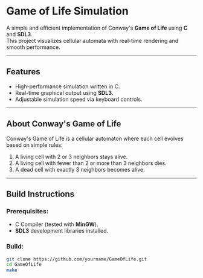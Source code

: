 # Game of Life Simulation

A simple and efficient implementation of Conway's **Game of Life** using **C** and **SDL3**.  
This project visualizes cellular automata with real-time rendering and smooth performance.

---

## Features

- High-performance simulation written in C.
- Real-time graphical output using **SDL3**.
- Adjustable simulation speed via keyboard controls.

---

## About Conway's Game of Life

Conway's Game of Life is a cellular automaton where each cell evolves based on simple rules:

1. A living cell with 2 or 3 neighbors stays alive.
2. A living cell with fewer than 2 or more than 3 neighbors dies.
3. A dead cell with exactly 3 neighbors becomes alive.

---

## Build Instructions

### Prerequisites:
- C Compiler (tested with **MinGW**).
- **SDL3** development libraries installed.

### Build:

```bash
git clone https://github.com/yourname/GameOfLife.git
cd GameOfLife
make
```
